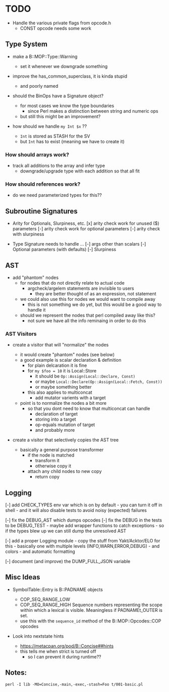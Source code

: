 <!----------------------------------------------------------------------------->
# TODO
<!----------------------------------------------------------------------------->

- Handle the various private flags from opcode.h
    - CONST opcode needs some work

<!----------------------------------------------------------------------------->
## Type System
<!----------------------------------------------------------------------------->

- make a B::MOP::Type::Warning
    - set it whenever we downgrade something

- improve the has_common_superclass, it is kinda stupid
    - and poorly named

- should the BinOps have a Signature object?
    - for most cases we know the type boundaries
        - since Perl makes a distinction between string and numeric ops
    - but still this might be an improvement?

- how should we handle `my Int $x` ??
    - `Int` is stored as STASH for the SV
    - but `Int` has to exist (meaning we have to create it)

### How should arrays work?

- track all additions to the array and infer type
    - downgrade/upgrade type with each addition so that all fit

### How should references work?

- do we need parameterized types for this??

<!----------------------------------------------------------------------------->
## Subroutine Signatures
<!----------------------------------------------------------------------------->

- Arity for Optionals, Slurpiness, etc.
    [x] arity check work for unused ($) parameters
    [-] arity check work for optional parameters
    [-] arity check with slurpiness

- Type Signature needs to handle ...
    [-] args other than scalars
    [-] Optional parameters (with defaults)
    [-] Slurpiness

<!----------------------------------------------------------------------------->
## AST
<!----------------------------------------------------------------------------->

- add "phantom" nodes
    - for nodes that do not directly relate to actual code
        - argcheck/argelem statements are invisible to users
            - they are better thought of as an expression, not statement
    - we could also use this for nodes we would want to compile away
        - this is not something we do yet, but this would be a good way to handle it
    - should we represent the nodes that perl compiled away like this?
        - not sure we have all the info reminaing in order to do this

### AST Visitors

- create a visitor that will "normalize" the nodes
    - it would create "phantom" nodes (see below)
    - a good example is scalar declaration & definition
        - for plain delcaration it is fine
        - for `my $foo = 10` it is Local::Store
            - it should be `Op::Assign(Local::Declare, Const)`
            - or maybe `Local::Declare(Op::Assign(Local::Fetch, Const))`
            - or maybe something better
        - this also applies to multiconcat
            - add mutator varients with a target
    - point is to normalize the nodes a bit more
        - so that you dont need to know that multiconcat can handle
            - declaration of target
            - storing into a target
            - op-equals mutation of target
            - and probably more


- create a visitor that selectively copies the AST tree
    - basically a general purpose transformer
        - if the node is matched
            - transform it
            - otherwise copy it
        - attach any child nodes to new copy
            - return copy

<!----------------------------------------------------------------------------->
## Logging
<!----------------------------------------------------------------------------->

[-] add CHECK_TYPES env var which is on by default
    - you can turn it off in shell
    - and it will also disable tests to avoid noisy (expected) failures

[-] fix the DEBUG_AST which dumps opcodes
[-] fix the DEBUG in the tests to be DEBUG_TEST
    - maybe add wrapper functions to catch exceptions
        - so if the types blew up we can still dump the unresolved AST

[-] add a proper Logging module
    - copy the stuff from Yakt/Acktor/ELO for this
    - basically one with multiple levels (INFO,WARN,ERROR,DEBUG)
        - and colors
        - and automatic formatting

[-] document (and improve) the DUMP_FULL_JSON variable

<!----------------------------------------------------------------------------->
## Misc Ideas
<!----------------------------------------------------------------------------->

- SymbolTable::Entry is B::PADNAME objects
    - COP_SEQ_RANGE_LOW
    - COP_SEQ_RANGE_HIGH
        Sequence numbers representing the scope
        within which a lexical is visible.
        Meaningless if PADNAMEt_OUTER is set.
    - use this with the `sequence_id` method of the B::MOP::Opcodes::COP opcodes

- Look into nextstate hints
    - https://metacpan.org/pod/B::Concise##hints
    - this tells me when strict is turned off
        - so I can prevent it during runtime??


<!----------------------------------------------------------------------------->
## Notes:

`perl -I lib -MO=Concise,-main,-exec,-stash=Foo t/001-basic.pl`

<!----------------------------------------------------------------------------->
